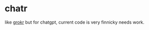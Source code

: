 # chatr

like [grokr](https://github.com/DanWizard/grokr) but for chatgpt, current code is very finnicky needs work.
